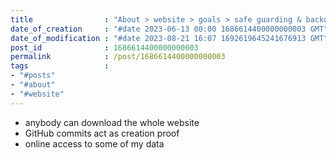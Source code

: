 ```yaml
---
title                : "About > website > goals > safe guarding & backup"
date_of_creation     : "#date 2023-06-13 00:00 1686614400000000003 GMT"
date_of_modification : "#date 2023-08-21 16:07 1692619645241676913 GMT"
post_id              : 1686614400000000003
permalink            : /post/1686614400000000003
tags                 : 
- "#posts"
- "#about" 
- "#website"
---
```


- anybody can download the whole website
- GitHub commits act as creation proof
- online access to some of my data
  
